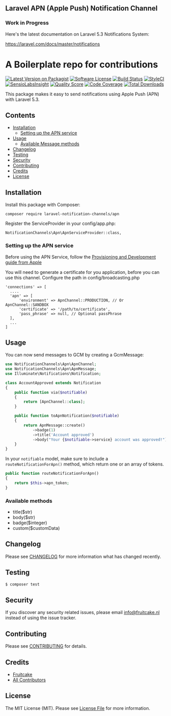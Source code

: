 ## Laravel APN (Apple Push) Notification Channel

### Work in Progress

Here's the latest documentation on Laravel 5.3 Notifications System: 

https://laravel.com/docs/master/notifications

# A Boilerplate repo for contributions

[![Latest Version on Packagist](https://img.shields.io/packagist/v/laravel-notification-channels/apn.svg?style=flat-square)](https://packagist.org/packages/laravel-notification-channels/apn)
[![Software License](https://img.shields.io/badge/license-MIT-brightgreen.svg?style=flat-square)](LICENSE.md)
[![Build Status](https://img.shields.io/travis/laravel-notification-channels/apn/master.svg?style=flat-square)](https://travis-ci.org/laravel-notification-channels/apn)
[![StyleCI](https://styleci.io/repos/:style_ci_id/shield)](https://styleci.io/repos/:style_ci_id)
[![SensioLabsInsight](https://img.shields.io/sensiolabs/i/:sensio_labs_id.svg?style=flat-square)](https://insight.sensiolabs.com/projects/:sensio_labs_id)
[![Quality Score](https://img.shields.io/scrutinizer/g/laravel-notification-channels/apn.svg?style=flat-square)](https://scrutinizer-ci.com/g/laravel-notification-channels/apn)
[![Code Coverage](https://img.shields.io/scrutinizer/coverage/g/laravel-notification-channels/apn/master.svg?style=flat-square)](https://scrutinizer-ci.com/g/laravel-notification-channels/apn/?branch=master)
[![Total Downloads](https://img.shields.io/packagist/dt/laravel-notification-channels/apn.svg?style=flat-square)](https://packagist.org/packages/laravel-notification-channels/apn)

This package makes it easy to send notifications using Apple Push (APN) with Laravel 5.3.

## Contents

- [Installation](#installation)
	- [Setting up the APN service](#setting-up-the-apn-service)
- [Usage](#usage)
	- [Available Message methods](#available-message-methods)
- [Changelog](#changelog)
- [Testing](#testing)
- [Security](#security)
- [Contributing](#contributing)
- [Credits](#credits)
- [License](#license)


## Installation

Install this package with Composer:

    composer require laravel-notification-channels/apn
    
Register the ServiceProvider in your config/app.php:

    NotificationChannels\Apn\ApnServiceProvider::class,

### Setting up the APN service

Before using the APN Service, follow the [Provisioning and Development guide from Apple](https://developer.apple.com/library/ios/documentation/NetworkingInternet/Conceptual/RemoteNotificationsPG/Chapters/ProvisioningDevelopment.html)

You will need to generate a certificate for you application, before you can use this channel. Configure the path in config/broadcasting.php

    'connections' => [
      ....
      'apn' => [
          'environment' => ApnChannel::PRODUCTION, // Or ApnChannel::SANDBOX
          'certificate' => '/path/to/certificate', 
          'pass_phrase' => null, // Optional passPhrase
      ],
      ...
    ]

## Usage

You can now send messages to GCM by creating a GcmMessage:

```php
use NotificationChannels\Apn\ApnChannel;
use NotificationChannels\Apn\ApnMessage;
use Illuminate\Notifications\Notification;

class AccountApproved extends Notification
{
    public function via($notifiable)
    {
        return [ApnChannel::class];
    }

    public function toApnNotification($notifiable)
    {
        return ApnMessage::create()
            ->badge(1)
            ->title('Account approved')
            ->body("Your {$notifiable->service} account was approved!");
    }
}
```

In your `notifiable` model, make sure to include a `routeNotificationForApn()` method, which return one or an array of tokens.

```php
public function routeNotificationForApn()
{
    return $this->apn_token;
}
```

### Available methods

 - title($str)
 - body($str)
 - badge($integer)
 - custom($customData)

## Changelog

Please see [CHANGELOG](CHANGELOG.md) for more information what has changed recently.

## Testing

``` bash
$ composer test
```

## Security

If you discover any security related issues, please email info@fruitcake.nl instead of using the issue tracker.

## Contributing

Please see [CONTRIBUTING](CONTRIBUTING.md) for details.

## Credits

- [Fruitcake](https://github.com/fruitcake)
- [All Contributors](../../contributors)

## License

The MIT License (MIT). Please see [License File](LICENSE.md) for more information.
